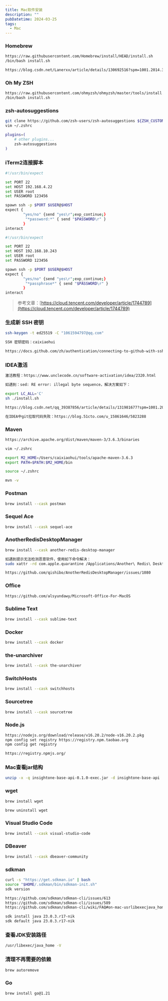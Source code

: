 ```yaml
---
title: Mac软件安装
description: ""
pubDatetime: 2024-03-25
tags:
  - Mac
---
```


### Homebrew
```bash
https://raw.githubusercontent.com/Homebrew/install/HEAD/install.sh
/bin/bash install.sh

https://blog.csdn.net/Lanerxx/article/details/130692516?spm=1001.2014.3001.5502
```
### Oh My ZSH
```bash
https://raw.githubusercontent.com/ohmyzsh/ohmyzsh/master/tools/install.sh
/bin/bash install.sh
```
### zsh-autosuggestions
```bash
git clone https://github.com/zsh-users/zsh-autosuggestions ${ZSH_CUSTOM:-~/.oh-my-zsh/custom}/plugins/zsh-autosuggestions
vim ~/.zshrc

plugins=( 
    # other plugins...
    zsh-autosuggestions
)
```
### iTerm2连接脚本
```bash
#!/usr/bin/expect

set PORT 22
set HOST 192.168.4.22
set USER root
set PASSWORD 123456

spawn ssh -p $PORT $USER@$HOST
expect {
        "yes/no" {send "yes\r";exp_continue;}
         "*password:*" { send "$PASSWORD\r" }
        }
interact
```
```bash
#!/usr/bin/expect

set PORT 22
set HOST 192.168.10.243
set USER root
set PASSWORD 123456

spawn ssh -p $PORT $USER@$HOST
expect {
        "yes/no" {send "yes\r";exp_continue;}
         "*passphrase*" { send "$PASSWORD\r" }
        }
interact
```
> 参考文章：[https://cloud.tencent.com/developer/article/1744789](https://cloud.tencent.com/developer/article/1744789)

### 生成新 SSH 密钥
```bash
ssh-keygen -t ed25519 -C "1061594797@qq.com"

SSH 密钥密码：caixiaohui

https://docs.github.com/zh/authentication/connecting-to-github-with-ssh/generating-a-new-ssh-key-and-adding-it-to-the-ssh-agent
```
### IDEA激活
```bash
激活教程：https://www.unclecode.cn/software-activation/idea/2320.html

如遇到：sed: RE error: illegal byte sequence，解决方案如下：

export LC_ALL='C'
sh ./install.sh

https://blog.csdn.net/qq_39387856/article/details/131981677?spm=1001.2014.3001.5502

在IDEA中git拉取代码失败：https://blog.51cto.com/u_15861646/5823288
```
### Maven
```bash
https://archive.apache.org/dist/maven/maven-3/3.6.3/binaries

vim ~/.zshrc

export M2_HOME=/Users/caixiaohui/tools/apache-maven-3.6.3
export PATH=$PATH:$M2_HOME/bin

source ~/.zshrc

mvn -v
```
### Postman
```bash
brew install --cask postman
```
### Sequel Ace
```bash
brew install --cask sequel-ace
```
### AnotherRedisDesktopManager
```bash
brew install --cask another-redis-desktop-manager

如遇到提示无法检测恶意软件，使用如下命令解决：
sudo xattr -rd com.apple.quarantine /Applications/Another\ Redis\ Desktop\ Manager.app

https://github.com/qishibo/AnotherRedisDesktopManager/issues/1080
```
### Office
```bash
https://github.com/alsyundawy/Microsoft-Office-For-MacOS
```
### Sublime Text
```bash
brew install --cask sublime-text
```
### Docker
```bash
brew install --cask docker
```
### the-unarchiver
```bash
brew install --cask the-unarchiver
```
### SwitchHosts
```bash
brew install --cask switchhosts
```
### Sourcetree
```bash
brew install --cask sourcetree
```
### Node.js
```bash
https://nodejs.org/download/release/v16.20.2/node-v16.20.2.pkg
npm config set registry https://registry.npm.taobao.org
npm config get registry

https://registry.npmjs.org/
```
### Mac查看jar结构
```bash
unzip -x -q insightone-base-api-0.1.0-exec.jar -d insightone-base-api
```
### wget
```bash
brew install wget

brew uninstall wget
```
### Visual Studio Code
```bash
brew install --cask visual-studio-code
```
### DBeaver
```bash
brew install --cask dbeaver-community
```
### sdkman
```bash
curl -s "https://get.sdkman.io" | bash
source "$HOME/.sdkman/bin/sdkman-init.sh"
sdk version

https://github.com/sdkman/sdkman-cli/issues/613
https://github.com/sdkman/sdkman-cli/issues/589
https://github.com/sdkman/sdkman-cli/wiki/FAQ#on-mac-usrlibexecjava_home-does-not-detect-alternatives-installed-by-sdkman-what-can-i-do

sdk install java 23.0.3.r17-nik
sdk default java 23.0.3.r17-nik
```
### 查看JDK安装路径
```bash
/usr/libexec/java_home -V
```
### 清理不再需要的依赖
```bash
brew autoremove
```

### Go

```bash
brew install go@1.21
```

